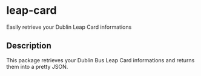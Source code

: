 # leap-card
Easily retrieve your Dublin Leap Card informations

## Description

This package retrieves your Dublin Bus Leap Card informations and returns them into a pretty JSON.
